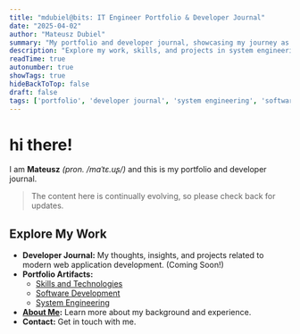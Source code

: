 ```yaml
---
title: "mdubiel@bits: IT Engineer Portfolio & Developer Journal"
date: "2025-04-02"
author: "Mateusz Dubiel"
summary: "My portfolio and developer journal, showcasing my journey as a System Development Engineer and my insights into software development."
description: "Explore my work, skills, and projects in system engineering and software development. Developer Journal coming soon!"
readTime: true
autonumber: true
showTags: true
hideBackToTop: false
draft: false
tags: ['portfolio', 'developer journal', 'system engineering', 'software development']
---
```


# hi there!

I am **Mateusz** *(pron. /maˈtɛ.uʂ/)* and this is my portfolio and developer journal.

> The content here is continually evolving, so please check back for updates.

## Explore My Work

* **Developer Journal:** My thoughts, insights, and projects related to modern web application development. (Coming Soon!)
* **Portfolio Artifacts:**
    * [Skills and Technologies](../artifacts/skills/)
    * [Software Development](../artifacts/software-development/)
    * [System Engineering](../artifacts/system-engineering/)
* **[About Me](about):** Learn more about my background and experience.
* **Contact:** Get in touch with me.